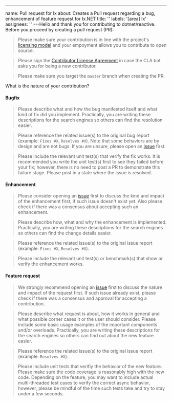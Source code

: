 ---
name: Pull request for Ix
about: Creates a Pull request regarding a bug, enhancement of feature request for Ix.NET
title: ''
labels: '[area] Ix'
assignees: ''
---Hello and thank you for contributing to dotnet/reactive. Before you proceed by creating a pull request (PR):

> Please make sure your contribution is in line with the project's [licensing model](https://github.com/dotnet/reactive/blob/master/LICENSE) and
your empoyment allows you to contribute to open source.

> Please sign the [Contributor License Agreement](https://cla.dotnetfoundation.org/dotnet/reactive?pullRequest=1101) in case the CLA bot asks you
for being a new contributor.

> Please make sure you target the `master` branch when creating the PR.

What is the nature of your contribution?

#### Bugfix

> Please describe what and how the bug manifested itself and what kind of fix did you implement.
> Practically, you are writing these descriptions for the search engines so others can find the resolution easier.

> Please reference the related issue(s) to the original bug report (example: `Fixes #X`, `Resolves #X`).
> Note that some behaviors are by design and are not bugs. If you are unsure, please open an [issue](https://github.com/dotnet/reactive/issues) first.

> Please include the relevant unit test(s) that verify the fix works.
> It is recommended you write the unit test(s) first to see they failed before your fix; however, there is
> no need to post a PR to demonstrate this failure stage. Please post in a state where the issue is resolved.

#### Enhancement

> Please consider opening an [issue](https://github.com/dotnet/reactive/issues) first to discuss the kind and impact of the enhancement first,
> if such issue doesn't exist yet.  Also please check if there was a consensus about accepting such an enhancement.

> Please describe how, what and why the enhancement is implemented.
> Practically, you are writing these descriptions for the search engines so others can find the change details easier.

> Please reference the related issue(s) to the original issue report (example: `Fixes #X`, `Resolves #X`).

> Please include the relevant unit test(s) or benchmark(s) that show or verify the enhancement works.

#### Feature request

> We strongly recommend opening an [issue](https://github.com/dotnet/reactive/issues) first to discuss the nature and impact of the request first.
> If such issue already exist, please check if there was a consensus and approval for accepting a contribution.

> Please describe what request is about, how it works in general and what possible corner cases it or the user should consider.
> Please include some basic usage examples of the important components and/or overloads.
> Practically, you are writing these descriptions for the search engines so others can find out about the new feature easier.

> Please reference the related issue(s) to the original issue report (example: `Resolves #X`).

> Please include unit tests that verifiy the behavior of the new feature. Please make sure the code coverage is reasonably high with the new code.
> Depending on the feature, you may want to include actual multi-threaded test cases to verify the correct async behavior, however,
> please be mindful of the time such tests take and try to stay under a few seconds.